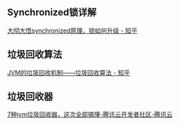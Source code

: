 ## Synchronized锁详解

[大彻大悟synchronized原理，锁如何升级 - 知乎](https://zhuanlan.zhihu.com/p/290991898)

## 垃圾回收算法

[JVM的垃圾回收机制——垃圾回收算法 - 知乎](https://zhuanlan.zhihu.com/p/159200599)

## 垃圾回收器
[7种jvm垃圾回收器，这次全部搞懂-腾讯云开发者社区-腾讯云](https://cloud.tencent.com/developer/article/1698772)
